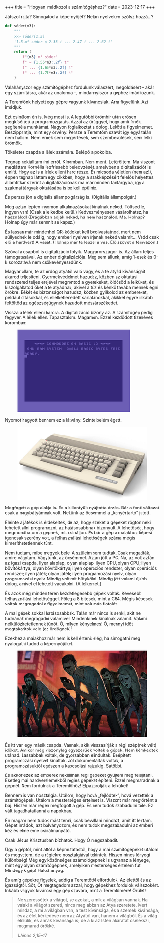 +++
title = "Hogyan imádkozol a számítógéphez?"
date = 2023-12-17
+++

Játszol rajta?
Simogatod a képernyőjét?
Netán nyelveken szólsz hozzá…?

```python
def sóder(m3):
    """
    >>> sóder(1.5)
    '1.5 m³ sóder ≈ 2.33 t ... 2.47 t ... 2.62 t'
    """
    return (
        f"{m3} m³ sóder"
        f" ≈ {1.55*m3:.2f} t"
        f" ... {1.65*m3:.2f} t"
        f" ... {1.75*m3:.2f} t"
    )
```

Valahányszor egy számítógéphez fordulunk válaszért, megoldásért
– akár egy számításra, akár az unalomra –,
mindannyiszor a géphez imádkozunk.

A Teremtőnk helyett egy gépre vagyunk kíváncsiak.
Arra figyelünk.
Azt imádjuk.

Ezt csinálom én is.
Még most is.
A legutóbbi örömhír után erősen megkísértett a programozgatás.
Azzal az ürüggyel,
hogy amit írnék,
segítené a munkámat.
Nagyon foglalkoztat a dolog.
Leköti a figyelmemet.
Beszippantja, mint egy örvény.
Persze a Teremtőm szavát így egyáltalán nem hallom.
Nem érnek sem megértések,
sem szembesülések,
sem lelki örömök.

Tökéletes csapda a lélek számára.
Belépő a pokolba.

Tegnap nekiálltam írni erről.
Kínomban.
Nem ment.
Letöröltem.
Ma viszont megláttam [Kornélia legfrissebb bejegyzését][1],
amelyben a digitalizációt is említi.
Hogy az is a lélek elleni harc része.
És micsoda véletlen (nem az!),
éppen tegnap láttam egy cikkben,
hogy a szakképzésért felelős helyettes államtitkár szerint
a digitalizációnak ma már minden tantárgyba,
így a szakmai tárgyak oktatásába is be kell épülnie.

[1]: https://www.youtube.com/post/Ugkx3pRsxigoHzoAOVDIwm6IhPwGpyj9k-5p

És persze jön a digitális állampolgárság is.
(Digitális állampolgár.)

Meg aztán lépten-nyomon alkalmazásokat kínálnak neked.
Töltsed le, ingyen van!
(Csak a lelkedbe kerül.)
Kedvezményesen vásárolhatsz, ha használod!
(Drágábban adják neked, ha nem használod.
Ma.
Holnap?
Holnap úgy már semmit se kapsz.)

És lassan már mindenhol QR-kódokat kell beolvastatnod,
mert nem süllyednek le odáig,
hogy emberi nyelven írjanak neked valamit…
Vedd csak elő a hardvert! A vasat.
(Holnap már te leszel a vas.
Élő szövet a fémvázon.)

Szóval a csapból is digitalizáció folyik.
Magyarországon is.
Az állam teljes támogatásával.
Az ember digitalizációja.
Meg sem állunk,
amíg 1-esek és 0-k sorozatává
nem csökevényesedünk.

Magyar állam, te az ördög atyától való vagy,
és a te atyád kívánságait akarod teljesíteni.
Gyermekvédelmet hazudsz,
közben az oktatási rendszered teljes erejével
megrontod a gyerekeket,
öldösöd a lelküket,
és kiszolgáltatod őket a te atyádnak,
akivel a tűz és kénkő tavába mennek égni örökre.
Békét és biztonságot hazudsz,
közben gyilkolod az embereket,
például oltásokkal,
és ellelketlenedett sarlatánokkal,
akikkel egyre inkább feltöltöd
az egészségügynek hazudott mészárszékedet.

Vissza a lélek elleni harcra.
A digitalizáció bizony az.
A számítógép pedig fegyver.
A lélek ellen.
Tapasztalom.
Magamon.
Ezzel kezdődött tizenéves koromban:

<figure>
<img src="c64-screenshot.png" alt="Commodore 64 bekapcsolás utáni kék képernyője">
</figure>

Nyomot hagyott bennem ez a látvány.
Szinte belém égett.

<figure>
<img src="c64.jpg" alt="Commodore 64">
</figure>

Megfogott a gép alakja is.
És a billentyűk nyújtotta érzés.
Bár a fenti változat csak a nagybátyámnak volt.
Nekünk az öcsémmel a „kenyértartó” jutott.

Eleinte a játékok is érdekeltek,
de az,
hogy ezeket a gépeket
rögtön neki lehetett állni programozni,
az hatásosabbnak bizonyult.
A lehetőség,
hogy megmondhatom a gépnek,
mit csináljon.
És bár a gép a maiakhoz képest igencsak szerény volt,
a felhasználási lehetőségek száma mégis kimeríthetetlennek tűnt.

Nem tudtam, mibe megyek bele.
A szüleim sem tudták.
Csak megadták, amire vágytam.
Vágytunk, az öcsémmel.
Aztán jött a PC.
Na, az volt aztán az igazi csapda.
Ilyen alaplap, olyan alaplap;
ilyen CPU, olyan CPU;
ilyen bővítőkártya, olyan bővítőkártya;
ilyen operációs rendszer, olyan operációs rendszer;
ilyen játék; olyan játék;
ilyen programozási nyelv, olyan programozási nyelv.
Mindig volt mit bütykölni.
Mindig jött valami újabb dolog,
amivel el lehetett vacakolni.
(A lelkemet.)

És azok még minden téren kezdetlegesebb gépek voltak.
Kevesebb felhasználási lehetőséggel.
Főleg a 8 bitesek, mint a C64.
Mégis képesek voltak megragadni a figyelmemet,
mint sok más fiatalét.

A mai gépek sokkal hatásosabbak.
Talán már nincs is senki,
akit ne tudnának megragadni valamivel.
Mindenkinek kínálnak valamit.
Valami nélkülözhetetlennek tűnőt.
Ó, milyen kényelmes!
Ó, mennyi időt megtakarítok vele (az ördögnek)!

Ezekhez a maiakhoz már nem is kell érteni:
elég, ha simogatni meg nyalogatni tudod a képernyőjüket.

<figure>
<img src="telefonzombik.jpg" alt="Okostelefonos zombik hada">
</figure>

És itt van egy másik csapda.
Vannak, akik visszasírják a régi szép(nek vélt) időket.
Amikor még viszonylag egyszerűek voltak a gépek.
Nem kémkedtek utánad.
Lassabbak voltak,
de gyorsabban elindultak.
Beépített programozási nyelvet kínáltak.
Jól dokumentáltak voltak,
a programozásuktól egészen a kapcsolási rajzukig.
Satöbbi.

És akkor ezek az emberek nekiállnak régi gépeket gyűjteni meg felújítani.
Esetleg mai hardverelemekből régies gépeket építeni.
Ezzel megmaradnak a gépnél.
Nem fordulnak a Teremtőhöz!
Elpazarolják a lelküket!

Bennem is van nosztalgia.
Utálom, hogy hová „fejlődtek”, hová vezettek a számítógépek.
Utálom a mesterséges értelmet is.
Viszont már megtörtént a baj.
Hiszen már régen megfogott a gép.
És nem tudok szabadulni tőle.
Ez vált tagadhatatlanná a napokban.

Én magam nem tudok mást tenni,
csak bevallani mindazt,
amit itt leírtam.
Gépet imádok, azt bálványozom,
és nem tudok megszabadulni
az emberi kéz és elme eme csinálmányától.

Csak Jézus Krisztusban bízhatok.
Hogy Ő megszabadít.

Úgy a géptől,
mint attól a képmutatástól,
hogy a mai számítógépeket utálom és megvetem,
de a régiekre nosztalgiával tekintek.
Hiszen nincs lényegi különbség!
Még egy közönséges számológépnek is ugyanaz a lényege,
mint egy olyan számítógépnek, amelyiken mesterséges értelem fut.
Mindegyik gép!
Halott anyag.

És amíg gépekre figyelek,
addig a Teremtőtől elfordulok.
Az élettől és az igazságtól.
Sőt, Őt megtagadom azzal,
hogy gépekhez fordulok válaszokért.
Inkább vagyok kíváncsi egy gép szavára,
mint a Teremtőmére!
Őrület!

> Ne szeressétek a világot,
> se azokat, a mik a világban vannak.
> Ha valaki a világot szereti,
> nincs meg abban az Atya szeretete.
> Mert mindaz, a mi a világban van,
> a test kívánsága,
> és a szemek kívánsága,
> és az élet kérkedése
> nem az Atyától van,
> hanem a világból.
> És a világ elmúlik,
> és annak kívánsága is;
> de a ki az Isten akaratát cselekszi,
> megmarad örökké.
>
> <i>1János 2,15–17</i>
